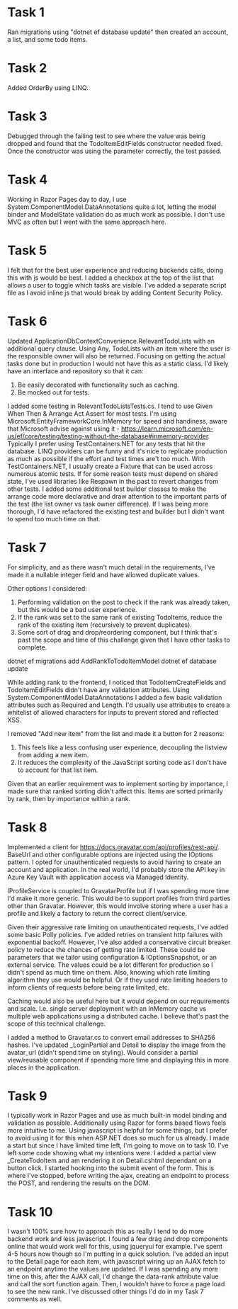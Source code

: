# Task 1
Ran migrations using "dotnet ef database update" then created an account, a list, and some todo items.

# Task 2
Added OrderBy using LINQ.

# Task 3
Debugged through the failing test to see where the value was being dropped and found that the TodoItemEditFields constructor needed fixed. Once the constructor was using the parameter correctly, the test passed.

# Task 4
Working in Razor Pages day to day, I use System.ComponentModel.DataAnnotations quite a lot, letting the model binder and ModelState validation do as much work as possible. I don't use MVC as often but I went with the same approach here.

# Task 5
I felt that for the best user experience and reducing backends calls, doing this with js would be best. I added a checkbox at the top of the list that allows a user to toggle which tasks are visible. I've added a separate script file as I avoid inline js that would break by adding Content Security Policy.

# Task 6
Updated ApplicationDbContextConvenience.RelevantTodoLists with an additional query clause. Using Any, TodoLists with an item where the user is the responsible owner will also be returned.
Focusing on getting the actual tasks done but in production I would not have this as a static class. I'd likely have an interface and repository so that it can:
1. Be easily decorated with functionality such as caching.
2. Be mocked out for tests.

I added some testing in RelevantTodoListsTests.cs. I tend to use Given When Then & Arrange Act Assert for most tests. 
I'm using Microsoft.EntityFrameworkCore.InMemory for speed and handiness, aware that Microsoft advise against using it -  https://learn.microsoft.com/en-us/ef/core/testing/testing-without-the-database#inmemory-provider.
Typically I prefer using TestContainers.NET for any tests that hit the database. LINQ providers can be funny and it's nice to replicate production as much as possible if the effort and test times are't too much. With TestContainers.NET, I usually create a Fixture that can be used across numerous atomic tests. If for some reason tests must depend on shared state, I've used libraries like Respawn in the past to revert changes from other tests.
I added some additional test builder classes to make the arrange code more declarative and draw attention to the important parts of the test (the list owner vs task owner difference). If I was being more thorough, I'd have refactored the existing test and builder but I didn't want to spend too much time on that.

# Task 7
For simplicity, and as there wasn't much detail in the requirements, I've made it a nullable integer field and have allowed duplicate values. 

Other options I considered:
1. Performing validation on the post to check if the rank was already taken, but this would be a bad user experience.
2. If the rank was set to the same rank of existing TodoItems, reduce the rank of the existing item (recursively to prevent duplicates).
3. Some sort of drag and drop/reordering component, but I think that's past the scope and time of this challenge given that I have other tasks to complete.

dotnet ef migrations add AddRankToTodoItemModel
dotnet ef database update

While adding rank to the frontend, I noticed that TodoItemCreateFields and TodoItemEditFields didn't have any validation attributes. Using System.ComponentModel.DataAnnotations I added a few basic validation attributes such as Required and Length. I'd usually use attributes to create a whitelist of allowed characters for inputs to prevent stored and reflected XSS. 

I removed "Add new item" from the list and made it a button for 2 reasons:
1. This feels like a less confusing user experience, decoupling the listview from adding a new item.
2. It reduces the complexity of the JavaScript sorting code as I don't have to account for that list item.

Given that an earlier requirement was to implement sorting by importance, I made sure that ranked sorting didn't affect this. Items are sorted primarily by rank, then by importance within a rank.

# Task 8
Implemented a client for https://docs.gravatar.com/api/profiles/rest-api/. BaseUrl and other configurable options are injected using the IOptions pattern. 
I opted for unauthenticated requests to avoid having to create an account and application. In the real world, I'd probably store the API key in Azure Key Vault with application access via Managed Identity.

IProfileService is coupled to GravatarProfile but if I was spending more time I'd make it more generic. This would be to support profiles from third parties other than Gravatar. However, this would involve storing where a user has a profile and likely a factory to return the correct client/service.

Given their aggressive rate limiting on unauthenticated requests, I've added some basic Polly policies. I've added retries on transient http failures with exponential backoff. However, I've also added a conservative circuit breaker policy to reduce the chances of getting rate limited.
These could be parameters that we tailor using configuration & IOptionsSnapshot, or an external service. The values could be a lot different for production so I didn't spend as much time on them. Also, knowing which rate limiting algorithm they use would be helpful. Or if they used rate limiting headers to inform clients of requests before being rate limited, etc.

Caching would also be useful here but it would depend on our requirements and scale. I.e. single server deployment with an InMemory cache vs multiple web applications using a distributed cache. I believe that's past the scope of this technical challenge.

I added a method to Gravatar.cs to convert email addresses to SHA256 hashes. I've updated _LoginPartial and Detail to display the image from the avatar_url (didn't spend time on styling). Would consider a partial view/reusable component if spending more time and displaying this in more places in the application.

# Task 9
I typically work in Razor Pages and use as much built-in model binding and validation as possible. Additionally using Razor for forms based flows feels more intuitive to me. Using javascript is helpful for some things, but I prefer to avoid using it for this when ASP.NET does so much for us already. I made a start but since I have limited time left, I'm going to move on to task 10.
I've left some code showing what my intentions were. I added a partial view _CreateTodoItem and am rendering it on Detail.cshtml dependant on a button click. I started hooking into the submit event of the form. This is where I've stopped, before writing the ajax, creating an endpoint to process the POST, and rendering the results on the DOM.

# Task 10
I wasn't 100% sure how to approach this as really I tend to do more backend work and less javascript. I found a few drag and drop components online that would work well for this, using jqueryui for example. I've spent 4-5 hours now though so I'm putting in a quick solution.
I've added an input to the Detail page for each item, with javascript wiring up an AJAX fetch to an endpoint anytime the values are updated. If I was spending any more time on this, after the AJAX call, I'd change the data-rank attribute value and call the sort function again. Then, I wouldn't have to force a page load to see the new rank. I've discussed other things I'd do in my Task 7 comments as well.
